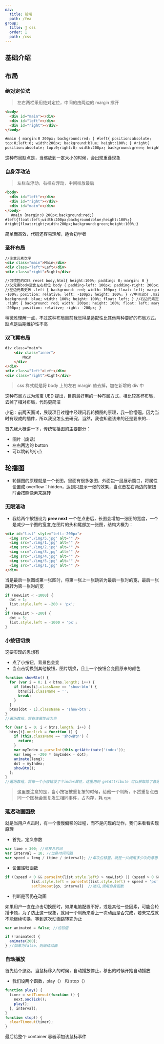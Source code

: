 ```yaml
---
nav:
  title: 前端
  path: /fea
group:
  title: 💊 css
  order: 1
  path: /css
---
```


## 基础介绍

## 布局

### 绝对定位法

> 左右两栏采用绝对定位，中间的由两边的 margin 撑开

```html
<body>
  <div id="main"></div>
  <div id="left"></div>
  <div id="right"></div>
</body>

#main { margin:0 200px; background:red; } #left{ position:absolute;
top:0;left:0; width:200px; background:blue; height:100%; } #right{
position:absolute; top:0;right:0; width:200px; background:green; height:100%; }
```

这种布局缺点是，当缩放到一定大小的时候，会出现重叠现象

### 自身浮动法

> 左栏左浮动，右栏右浮动，中间栏放最后

```html
<body>
  <div id="left"></div>
  <div id="right"></div>
  <div id="main"></div>
</body>
　 #main {margin:0 200px;background:red;}
#left{float:left;width:200px;background:blue;height:100%;}
#right{float:right;width:200px;background:green;height:100%;}
```

简单而高效，代码还容易理解，适合初学者

### 圣杯布局

```html
//注意元素次序
<div class="main">Main</div>
<div class="left">Left</div>
<div class="right">Right</div>

//习惯性的CSS reset body,html{ height:100%; padding: 0; margin: 0 }
//父元素body空出左右栏位 body { padding-left: 100px; padding-right: 200px; }
//左边元素更改 .left { background: red; width: 100px; float: left; margin-left:
-100%; position: relative; left: -100px; height: 100%; } //中间部分 .main {
background: blue; width: 100%; height: 100%; float: left; } //右边元素定义
.right { background: red; width: 200px; height: 100%; float: left; margin-left:
-200px; position: relative; right: -200px; }
```

稍微难理解一点，不过这种布局目前我觉得是适配性比其他两种要好的布局方式，缺点是后期维护性不高

### 双飞翼布局

```html
div class="main">
    <div class="inner">
        Main
    </div>
</div>
<div class="left">Left</div>
<div class="right">Right</div>
```

> css 样式就是将 body 上的左右 margin 值去掉，加在新增的 div 中

这种布局方式为淘宝 UED 提出，目前最好用的一种布局方式，相比较圣杯布局，去掉了相对布局，代码更简洁

小记：前两天面试，展现项目过程中经理问我轮播图的原理，我一脸懵逼，因为当时有现成的插件，所以我没怎么去研究，当然，我也知道该来的还是要来的...

首先我大概讲一下，传统轮播图的主要部分：

- 图片（废话）
- 左右两边的 button
- 可以跳转的小点

## 轮播图

- 轮播图的原理就是一个长图，里面有很多张图，外面包一层展示窗口，将属性设置成 overflow：hidden，达到只显示一张的效果，当点击左右两边的按钮时会按照像素来跳转

### 无限滚动

- 我给两个按钮设为 **prev next** 一个在点击后，长图会增加一张图的宽度，一个是减少一个图的宽度,在图片的头和尾部加一张图，结构大概为：

```html
<div id="list" style="left:-200px">
  <img src="./img/5.jpg" alt="" />
  <img src="./img/1.jpg" alt="" />
  <img src="./img/2.jpg" alt="" />
  <img src="./img/3.jpg" alt="" />
  <img src="./img/4.jpg" alt="" />
  <img src="./img/5.jpg" alt="" />
  <img src="./img/1.jpg" alt="" />
</div>
```

当是最后一张图或第一张图时，将第一张上一张跳转为最后一张时的宽，最后一张跳转为第一张时的宽

```javascript
if (newList < -1000) {
  dot = 1;
  list.style.left = -200 + 'px';
}
if (newList > -200) {
  dot = 5;
  list.style.left = -1000 + 'px';
}
```

### 小按钮切换

这要实现的思想有

- 点了小按钮，背景色会变
- 当点击切换到其他按钮，图片切换，且上一个按钮会变回原来的颜色

```javascript
function showBtn() {
  for (var i = 0; i < btns.length; i++) {
    if (btns[i].className == 'show-btn') {
      btns[i].className = '';
      break;
    }
  }
  btns[dot - 1].className = 'show-btn';
}
//遍历数组，将有该属性设为空

for (var i = 0; i < btns.length; i++) {
  btns[i].onclick = function () {
    if (this.className == 'showBtn') {
      return;
    }
    var myIndex = parseInt(this.getAttribute('index'));
    var leng = -200 * (myIndex - dot);
    animate(leng);
    dot = myIndex;
    showBtn();
  };
}
//遍历数组，将每一个小按钮设了个index属性，这里用到 getAttribute 可以获取除了普通style 或 class 之外的一些属性，获取index值，点击时得到当前的index值，正好和当前的dot值相减，可得跳转的距离
```

> 这里要注意的是，当小按钮被重复按的时候，给他一个判断，不然重复点击同一个图标会重复发生相同事件，占内存，耗 cpu

### 延迟动画函数

就是当用户点击时，有一个慢慢偏移的过程，而不是闪现的动作，我们来看看实现原理

- 首先，定义参数

```javascript
var time = 300; //位移总时间
var interval = 10; //位移时间间隔
var speed = leng / (time / interval); //每次位移量，就是一共调用多少次的意思
```

- 设置递归函数

```javascript
if ((speed < 0 && parseInt(list.style.left) > newList) || (speed > 0 && parseInt(list.style.left) < newList)) {
            list.style.left = parseInt(list.style.left) + speed + 'px'
            setTimeout(go, interval)  //递归,调用自身函数
```

- 判断是否仍在动画

如果用户一直在点击切换图时，如果电脑配置不好，或是其他一些因素，可能会轮播卡顿，为了防止这一现象，就用一个判断来看上一次动画是否完成，若未完成就不能继续切换，等到这次动画跳转完为止

```javascript
var animated = false; //设初值

if (!animated) {
  animate(200);
} //如果为false，则继续动画
```

### 自动播放

首先给个思路，当鼠标移入的时候，自动播放停止，移出的时候开始自动播放

- 我们设两个函数，play（） 和 stop（）

```javascript
function play() {
  timer = setTimeout(function () {
    next.onclick();
    play();
  }, interval);
}
function stop() {
  clearTimeout(timer);
}
```

最后给整个 container 容器添加该鼠标事件
